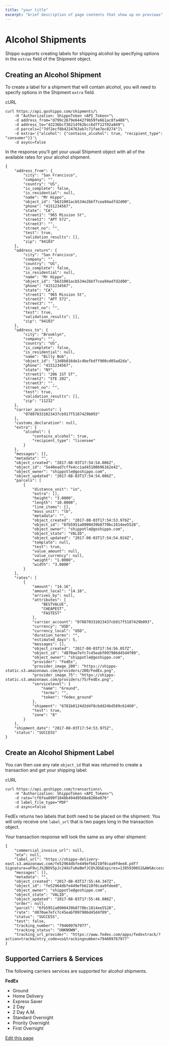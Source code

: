 ```yaml
---
title: "your title"
excerpt: "brief description of page contents that show up on previews"
---
```


Alcohol Shipments
=================

Shippo supports creating labels for shipping alcohol by specifying options in the `extras` field of the Shipment object.

Creating an Alcohol Shipment
----------------------------

To create a label for a shipment that will contain alcohol, you will need to specify options in the Shipment `extra` field.

cURL

```
curl https://api.goshippo.com/shipments/\
    -H "Authorization: ShippoToken <API_Token>"\
    -d address_from="d799c2679e644279b59fe661ac8fa488"\
    -d address_to="42236bcf36214f62bcc6d7f12f02a849"\
    -d parcels=["7df2ecf8b4224763ab7c71fae7ec8274"]\
    -d extra='{"alcohol": {"contains_alcohol": true, "recipient_type": "consumer"}}'\
    -d async=false
```

In the response you'll get your usual Shipment object with all of the available rates for your alcohol shipment.

```
{
    "address_from": {
        "city": "San Francisco",
        "company": "",
        "country": "US",
        "is_complete": false,
        "is_residential": null,
        "name": "Mr Hippo",
        "object_id": "b631001acb534e2bbf7cea94adfd2d00",
        "phone": "4151234567",
        "state": "CA",
        "street1": "965 Mission St",
        "street2": "APT 572",
        "street3": "",
        "street_no": "",
        "test": true,
        "validation_results": [],
        "zip": "94103"
    },
    "address_return": {
        "city": "San Francisco",
        "company": "",
        "country": "US",
        "is_complete": false,
        "is_residential": null,
        "name": "Mr Hippo",
        "object_id": "b631001acb534e2bbf7cea94adfd2d00",
        "phone": "4151234567",
        "state": "CA",
        "street1": "965 Mission St",
        "street2": "APT 572",
        "street3": "",
        "street_no": "",
        "test": true,
        "validation_results": [],
        "zip": "94103"
    },
    "address_to": {
        "city": "Brooklyn",
        "company": "",
        "country": "US",
        "is_complete": false,
        "is_residential": null,
        "name": "Billy Bob",
        "object_id": "13d8b016de1c4befbdff900cd05ad2da",
        "phone": "4151234567",
        "state": "NY",
        "street1": "206 1ST ST",
        "street2": "STE 202",
        "street3": "",
        "street_no": "",
        "test": true,
        "validation_results": [],
        "zip": "11232"
    },
    "carrier_accounts": [
        "078870331023437cb917f5187429b093"
    ],
    "customs_declaration": null,
    "extra": {
        "alcohol": {
            "contains_alcohol": true,
            "recipient_type": "licensee"
        }
    },
    "messages": [],
    "metadata": "",
    "object_created": "2017-08-03T17:54:54.006Z",
    "object_id": "5e40ead7cffe4cc1ad45108696162e42",
    "object_owner": "shippotle@goshippo.com",
    "object_updated": "2017-08-03T17:54:54.006Z",
    "parcels": [
        {
            "distance_unit": "in",
            "extra": [],
            "height": "3.0000",
            "length": "10.0000",
            "line_items": [],
            "mass_unit": "lb",
            "metadata": "",
            "object_created": "2017-08-03T17:54:53.976Z",
            "object_id": "6fb5951a0900439b8770bc1814ee5528",
            "object_owner": "shippotle@goshippo.com",
            "object_state": "VALID",
            "object_updated": "2017-08-03T17:54:54.024Z",
            "template": null,
            "test": true,
            "value_amount": null,
            "value_currency": null,
            "weight": "1.0000",
            "width": "3.0000"
        }
    ],
    "rates": [
        {
            "amount": "14.16",
            "amount_local": "14.16",
            "arrives_by": null,
            "attributes": [
                "BESTVALUE",
                "CHEAPEST",
                "FASTEST"
            ],
            "carrier_account": "078870331023437cb917f5187429b093",
            "currency": "USD",
            "currency_local": "USD",
            "duration_terms": "",
            "estimated_days": 5,
            "messages": [],
            "object_created": "2017-08-03T17:54:56.057Z",
            "object_id": "d870ae7efc7c45eabf097986d45d4f09",
            "object_owner": "shippotle@goshippo.com",
            "provider": "FedEx",
            "provider_image_200": "https://shippo-static.s3.amazonaws.com/providers/200/FedEx.png",
            "provider_image_75": "https://shippo-static.s3.amazonaws.com/providers/75/FedEx.png",
            "servicelevel": {
                "name": "Ground",
                "terms": "",
                "token": "fedex_ground"
            },
            "shipment": "6781b0124d2d4f8cbdd24bd589c61460",
            "test": true,
            "zone": "8"
        }
    ],
    "shipment_date": "2017-08-03T17:54:53.975Z",
    "status": "SUCCESS"
}
```

Create an Alcohol Shipment Label
--------------------------------

You can then use any rate `object_id` that was returned to create a transaction and get your shipping label:

cURL

```
curl https://api.goshippo.com/transactions\
    -H "Authorization: ShippoToken <API_Token>"\
    -d rate="cf6fea899f1848b494d9568e8266e076"
    -d label_file_type="PDF"
    -d async=false
```

FedEx returns two labels that *both* need to be placed on the shipment. You will only receive one `label_url` that is two pages long in the transaction object.

Your transaction response will look the same as any other shipment:

```
{
    "commercial_invoice_url": null,
    "eta": null,
    "label_url": "https://shippo-delivery-east.s3.amazonaws.com/fe52964dbfe449efb6210f0caa9fdee8.pdf?Signature=aF9ujJ%2BOV5pJc24XoTuKeBmfJCQ%3D&Expires=1385930652&AWSAccessKeyId=AKIAJTHP3LLFMYAWALIA",
    "messages": [],
    "metadata": "",
    "object_created": "2017-08-03T17:55:44.347Z",
    "object_id": "fe52964dbfe449efb6210f0caa9fdee8",
    "object_owner": "shippotle@goshippo.com",
    "object_state": "VALID",
    "object_updated": "2017-08-03T17:55:46.086Z",
    "order": null,
    "parcel": "6fb5951a0900439b8770bc1814ee5528",
    "rate": "d870ae7efc7c45eabf097986d45d4f09",
    "status": "SUCCESS",
    "test": false,
    "tracking_number": "794609767977",
    "tracking_status": "UNKNOWN",
    "tracking_url_provider": "https://www.fedex.com/apps/fedextrack/?action=track&cntry_code=us&trackingnumber=794609767977"
}
```

Supported Carriers & Services
-----------------------------

The following carriers services are supported for alcohol shipments.

**FedEx**

-   Ground
-   Home Delivery
-   Express Saver
-   2 Day
-   2 Day A.M.
-   Standard Overnight
-   Priority Overnight
-   First Overnight



[Edit this page](https://github.com/goshippo/shippo-api-docs/blob/main/docs/advanced/AlcoholShipments.md)